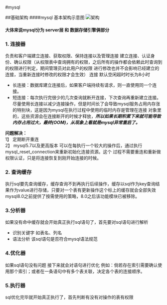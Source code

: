 #mysql

##基础架构
####mysql 基本架构示意图
![架构](https://static001.geekbang.org/resource/image/0d/d9/0d2070e8f84c4801adbfa03bda1f98d9.png)

#### 大体来说mysql分为 server层 和 数据存储引擎俩部分
###  1. 连接器 
   负责和客户端建立连接、获取权限、保持连接以及管理连接
   建立连接、认证身份、确认权限（从权限表中查询拥有的权限，之后所有的操作都会依赖此时查询到的权限进行判定，期间管理员对此用户的权限
   进行修改也并不会影响已经建立的连接，当重新连接时修改的权限才会生效）
   连接 默认空闲超时时长为8小时
   - 长连接：数据库建立连接后，如果客户端持续有请求，则一直使用同一个连接。
   - 短连接：每次执行完很少的几次查询就断开连接，下次查询再重新建立连接。  
    尽量使用长连接以减少连接操作，但是时间长了会导致mysql服务占用内存涨的特别块，这是因为mysql在执行过程中使用的临时内存是管理在连接
     对象里的，这些资源会在连接断开的时候才释放，**_所以如果长期积累下来就可能导致内存占用过大，最终(OOM)，从现象上看就是mysql异常重启了。_**
   
**问题解决：**   
   1】 定期断开重连  
   2】 mysql5.7以及更高版本 可以在每执行一个较大的操作后，通过执行 mysql_reset_connection来重新初始化连接资源。这个
   过程不需要重连和重新做权限认证，只是将连接恢复到刚开始连接的时候。
     
    
### 2. 查询缓存  
执行sql要先查询缓存，缓存查询不到再执行后续操作，缓存以sql作为key查询结果作为value进行存储，只要对一个表有更新操作这个标上的缓存就会全部失效
mysql8.0之前提供了按需使用的策略，8.0之后该功能模块已被移除。

### 3.分析器
如果没有命中缓存就会开始真正执行sql语句了，首先要对sql语句进行解析
- 识别关键字 如表名、列名
- 语法分析 该sql语句是否符合mysql语法规范
### 4.优化器
如果sql语句没有问题 接下来就会对语句进行优化 例如：倘若存在索引需要确认使用那个索引；或者在一条语句中有多个表关联，决定各个表的连接顺序。
### 5.执行器
sql优化完毕就开始真正执行了，首先判断有没有对操作的表有权限



